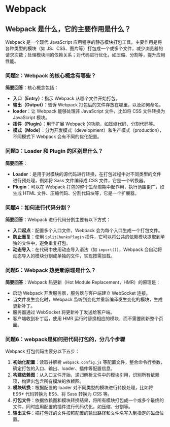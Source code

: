 # Webpack
## Webpack 是什么，它的主要作用是什么？
Webpack 是一个现代 JavaScript 应用程序的静态模块打包工具。主要作用是将各种类型的模块（如 JS、CSS、图片等）打包成一个或多个文件，减少浏览器的请求次数；处理模块间的依赖关系；对代码进行优化，如压缩、分割等，提升应用性能。

### 问题2：Webpack 的核心概念有哪些？
**简要回答**：核心概念包括：
- **入口（Entry）**：指示 Webpack 从哪个文件开始打包。
- **输出（Output）**：告诉 Webpack 打包后的文件存放在哪里，以及如何命名。
- **loader**：让 Webpack 能够处理非 JavaScript 文件，比如将 CSS 文件转换为 JavaScript 模块。
- **插件（Plugin）**：用于扩展 Webpack 的功能，如压缩代码、分割代码等。
- **模式（Mode）**：分为开发模式（development）和生产模式（production），不同模式下 Webpack 会有不同的优化配置。

### 问题3：Loader 和 Plugin 的区别是什么？
**简要回答**：
- **Loader**：是用于对模块的源代码进行转换，在打包过程中对不同类型的文件进行预处理，例如将 Sass 文件编译成 CSS 文件，它是一个转换器。
- **Plugin**：可以在 Webpack 打包的整个生命周期中起作用，执行范围更广，如生成 HTML 文件、压缩代码、分割代码块等，它是一个扩展器。

### 问题4：如何进行代码分割？
**简要回答**：Webpack 进行代码分割主要有以下方式：
- **入口起点**：配置多个入口文件，Webpack 会为每个入口生成一个打包文件。
- **防止重复**：使用 `SplitChunksPlugin` 插件，它可以将公共的依赖模块提取到单独的文件中，避免重复打包。
- **动态导入**：在代码中使用动态导入语法（如 `import()`），Webpack 会自动将动态导入的模块分割成单独的文件，实现按需加载。

### 问题5：Webpack 热更新原理是什么？
**简要回答**：Webpack 热更新（Hot Module Replacement，HMR）的原理是：
- 启动 Webpack 开发服务器，服务器与客户端建立 WebSocket 连接。
- 当文件发生变化时，Webpack 监听到变化并重新编译发生变化的模块，生成更新补丁。
- 服务器通过 WebSocket 将更新补丁发送给客户端。
- 客户端收到补丁后，使用 HMR 运行时替换相应的模块，而不需要刷新整个页面。 

### 问题6：webpack是如何把代码打包的，分几个步骤
Webpack 打包代码主要分以下五步：
1. **初始化配置**：读取并解析 `webpack.config.js` 等配置文件，整合命令行参数，确定打包的入口、输出、loader、插件等配置信息。
2. **构建依赖图**：从入口文件开始，递归解析文件中的模块引用，识别所有依赖项，构建出包含所有模块的依赖图。
3. **模块转换**：根据配置的 loader 对不同类型的模块进行转换处理，比如将 ES6+ 代码转换为 ES5、将 Sass 转换为 CSS 等。
4. **打包文件**：依据依赖图和模块转换结果，将所有模块打包成一个或多个最终的文件，同时应用配置的插件进行代码优化，如压缩、分割等。
5. **输出文件**：把打包好的文件按照配置的输出路径和文件名写入到指定的磁盘位置。 